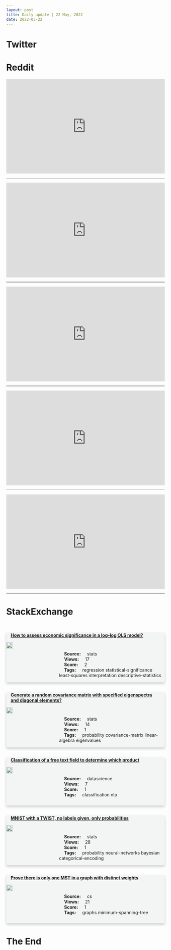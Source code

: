 ```yaml
---
layout: post
title: Daily update | 22 May, 2022
date: 2022-05-22
---
```


<script async src="https://platform.twitter.com/widgets.js" charset="utf-8"></script>


<script src='https://storage.ko-fi.com/cdn/scripts/overlay-widget.js'></script>
<script>
  kofiWidgetOverlay.draw('themldojo', {
    'type': 'floating-chat',
    'floating-chat.donateButton.text': 'Support me',
    'floating-chat.donateButton.background-color': '#f45d22',
    'floating-chat.donateButton.text-color': '#fff'
  });
</script>

# Twitter 

<blockquote class="twitter-tweet"><a href="https://twitter.com/prthgo/status/1528040006119325697"></a></blockquote>

<blockquote class="twitter-tweet"><a href="https://twitter.com/bbmconfessions/status/1527839383700635648"></a></blockquote>

<blockquote class="twitter-tweet"><a href="https://twitter.com/binance/status/1527952372697374722"></a></blockquote>

<blockquote class="twitter-tweet"><a href="https://twitter.com/newscientist/status/1527855343740538881"></a></blockquote>

<blockquote class="twitter-tweet"><a href="https://twitter.com/fchollet/status/1528070897277341696"></a></blockquote>

<blockquote class="twitter-tweet"><a href="https://twitter.com/stanfordnlp/status/1528028191041867776"></a></blockquote>

<blockquote class="twitter-tweet"><a href="https://twitter.com/PyTorch/status/1528085098955911168"></a></blockquote>

<blockquote class="twitter-tweet"><a href="https://twitter.com/huggingface/status/1527862617020280832"></a></blockquote>

<blockquote class="twitter-tweet"><a href="https://twitter.com/slashML/status/1528061660694454273"></a></blockquote>

<blockquote class="twitter-tweet"><a href="https://twitter.com/huggingface/status/1528103420992835587"></a></blockquote>

# Reddit 

<iframe id="reddit-embed" src="https://www.redditmedia.com/r/datascience/comments/uuihhh/optimising_bathroom_selection?ref_source=embed&amp;ref=share&amp;embed=true" sandbox="allow-scripts allow-same-origin allow-popups" style="border: none;" height="300" width="100%" scrolling="yes"></iframe>
<hr style="width:100%;text-align:left;margin-left:0">
<iframe id="reddit-embed" src="https://www.redditmedia.com/r/MachineLearning/comments/uuk94i/project_how_to_create_visualizations_for_complex?ref_source=embed&amp;ref=share&amp;embed=true" sandbox="allow-scripts allow-same-origin allow-popups" style="border: none;" height="300" width="100%" scrolling="yes"></iframe>
<hr style="width:100%;text-align:left;margin-left:0">
<iframe id="reddit-embed" src="https://www.redditmedia.com/r/datascience/comments/uunz6o/was_hired_to_write_a_report_but_all_the_data_is?ref_source=embed&amp;ref=share&amp;embed=true" sandbox="allow-scripts allow-same-origin allow-popups" style="border: none;" height="300" width="100%" scrolling="yes"></iframe>
<hr style="width:100%;text-align:left;margin-left:0">
<iframe id="reddit-embed" src="https://www.redditmedia.com/r/statistics/comments/uukz95/q_how_common_are_people_with_physicsastrophysics?ref_source=embed&amp;ref=share&amp;embed=true" sandbox="allow-scripts allow-same-origin allow-popups" style="border: none;" height="300" width="100%" scrolling="yes"></iframe>
<hr style="width:100%;text-align:left;margin-left:0">
<iframe id="reddit-embed" src="https://www.redditmedia.com/r/MachineLearning/comments/uuhy4e/n_introducing_peerxiv_a_modern_platform_for?ref_source=embed&amp;ref=share&amp;embed=true" sandbox="allow-scripts allow-same-origin allow-popups" style="border: none;" height="300" width="100%" scrolling="yes"></iframe>
<hr style="width:100%;text-align:left;margin-left:0">

<style>
.card {
box-shadow: 0 4px 8px 0 rgba(0,0,0,0.2);
transition: 0.3s;
width: 100%;
background-color: #F3F4F4;
}
p{
    margin-left:  3em;
    padding-top: 1em;
}
.part2{
    display: grid;
    grid-template-columns: 1fr 3fr;
}
h4{
    margin: 1em;
}

.card:hover {
box-shadow: 0 8px 16px 0 rgba(0,0,0,0.2);
}
b {
padding: 2px 16px;
}
</style>
  
# StackExchange 


  <br>
  <div class="card">
  <h4><a href='https://stats.stackexchange.com/questions/576102/how-to-assess-economic-significance-in-a-log-log-ols-model'>How to assess economic significance in a log-log OLS model?</a></h4> 
  <div class="part2">
      <img src="https://cdn.sstatic.net/Sites/stats/Img/apple-touch-icon@2.png?v=344f57aa10cc" alt="Img missing!" style="width:40%">
      <p><b>Source:</b> stats<br><b>Views:</b> 17<br><b>Score:</b> 2<br><b>Tags:</b> <span class="badge badge-dark">regression</span> <span class="badge badge-dark">statistical-significance</span> <span class="badge badge-dark">least-squares</span> <span class="badge badge-dark">interpretation</span> <span class="badge badge-dark">descriptive-statistics</span></p> 
  </div>
  </div>
      
  <br>
  <div class="card">
  <h4><a href='https://stats.stackexchange.com/questions/576095/generate-a-random-covariance-matrix-with-specified-eigenspectra-and-diagonal-ele'>Generate a random covariance matrix with specified eigenspectra and diagonal elements?</a></h4> 
  <div class="part2">
      <img src="https://cdn.sstatic.net/Sites/stats/Img/apple-touch-icon@2.png?v=344f57aa10cc" alt="Img missing!" style="width:40%">
      <p><b>Source:</b> stats<br><b>Views:</b> 14<br><b>Score:</b> 1<br><b>Tags:</b> <span class="badge badge-dark">probability</span> <span class="badge badge-dark">covariance-matrix</span> <span class="badge badge-dark">linear-algebra</span> <span class="badge badge-dark">eigenvalues</span></p> 
  </div>
  </div>
      
  <br>
  <div class="card">
  <h4><a href='https://datascience.stackexchange.com/questions/111179/classification-of-a-free-text-field-to-determine-which-product'>Classification of a free text field to determine which product</a></h4> 
  <div class="part2">
      <img src="https://cdn.sstatic.net/Sites/datascience/Img/apple-touch-icon@2.png?v=1c36463984b3" alt="Img missing!" style="width:40%">
      <p><b>Source:</b> datascience<br><b>Views:</b> 7<br><b>Score:</b> 1<br><b>Tags:</b> <span class="badge badge-dark">classification</span> <span class="badge badge-dark">nlp</span></p> 
  </div>
  </div>
      
  <br>
  <div class="card">
  <h4><a href='https://stats.stackexchange.com/questions/576099/mnist-with-a-twist-no-labels-given-only-probabilities'>MNIST with a TWIST, no labels given, only probabilities</a></h4> 
  <div class="part2">
      <img src="https://cdn.sstatic.net/Sites/stats/Img/apple-touch-icon@2.png?v=344f57aa10cc" alt="Img missing!" style="width:40%">
      <p><b>Source:</b> stats<br><b>Views:</b> 28<br><b>Score:</b> 1<br><b>Tags:</b> <span class="badge badge-dark">probability</span> <span class="badge badge-dark">neural-networks</span> <span class="badge badge-dark">bayesian</span> <span class="badge badge-dark">categorical-encoding</span></p> 
  </div>
  </div>
      
  <br>
  <div class="card">
  <h4><a href='https://cs.stackexchange.com/questions/151740/prove-there-is-only-one-mst-in-a-graph-with-distinct-weights'>Prove there is only one MST in a graph with distinct weights</a></h4> 
  <div class="part2">
      <img src="https://cdn.sstatic.net/Sites/cs/Img/apple-touch-icon@2.png?v=324a3e0c2b03" alt="Img missing!" style="width:40%">
      <p><b>Source:</b> cs<br><b>Views:</b> 21<br><b>Score:</b> 1<br><b>Tags:</b> <span class="badge badge-dark">graphs</span> <span class="badge badge-dark">minimum-spanning-tree</span></p> 
  </div>
  </div>
      
# The End